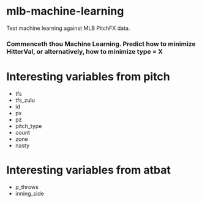 # mlb-machine-learning
Test machine learning against MLB PitchFX data.

###  Commenceth thou Machine Learning.   Predict how to **minimize HitterVal**, or alternatively, how to **minimize type = X**

#  Interesting variables from pitch
* tfs
* tfs_zulu
* id 
* px
* pz
* pitch_type
* count
* zone
* nasty

# Interesting variables from atbat
* p_throws
* inning_side
